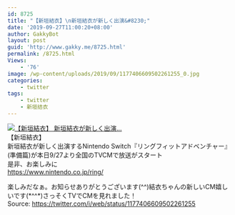 ```yaml
---
id: 8725
title: "【新垣結衣】\n新垣結衣が新しく出演&#8230;"
date: '2019-09-27T11:00:20+08:00'
author: GakkyBot
layout: post
guid: 'http://www.gakky.me/8725.html'
permalink: /8725.html
Views:
    - '76'
image: /wp-content/uploads/2019/09/1177406609502261255_0.jpg
categories:
    - twitter
tags:
    - twitter
    - 新垣结衣
---
```


[![【新垣結衣】
新垣結衣が新しく出演...](http://www.yui-aragaki.org/wp-content/uploads/2019/09/1177406609502261255_0.jpg)](http://www.yui-aragaki.org/wp-content/uploads/2019/09/1177406609502261255_0.jpg)  
【新垣結衣】  
新垣結衣が新しく出演するNintendo Switch『リングフィットアドベンチャー』(準備篇)が本日9/27より全国のTVCMで放送がスタート  
是非、お楽しみに  
https://www.nintendo.co.jp/ring/

楽しみだなぁ。お知らせありがとうございます(^^)結衣ちゃんの新しいCM嬉しいです(\*^^\*)さっそくTVでCMを見れました！  
Source: <https://twitter.com/i/web/status/1177406609502261255>
